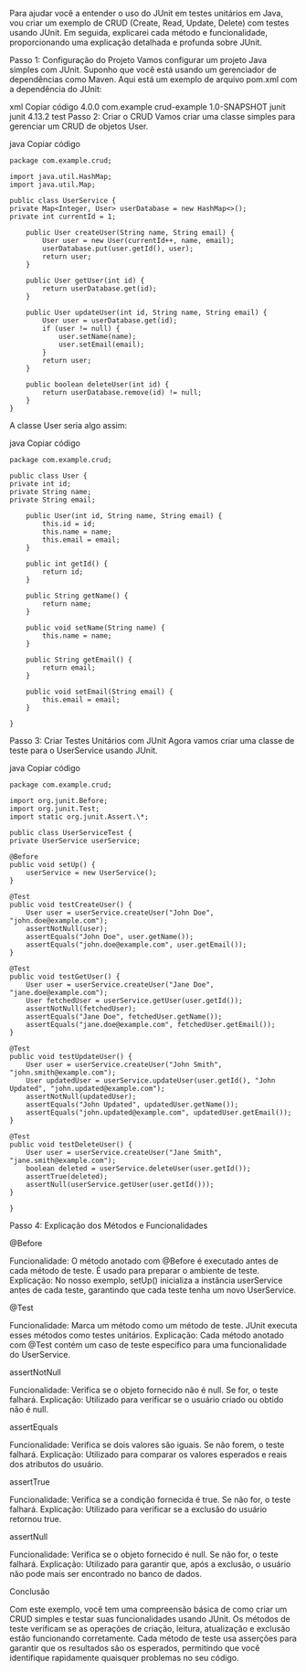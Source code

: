 Para ajudar você a entender o uso do JUnit em testes unitários em Java, vou criar um exemplo de CRUD (Create, Read, Update, Delete) com testes usando JUnit. Em seguida, explicarei cada método e funcionalidade, proporcionando uma explicação detalhada e profunda sobre JUnit.

Passo 1: Configuração do Projeto
Vamos configurar um projeto Java simples com JUnit. Suponho que você está usando um gerenciador de dependências como Maven. Aqui está um exemplo de arquivo pom.xml com a dependência do JUnit:

xml
Copiar código
<project xmlns="http://maven.apache.org/POM/4.0.0"
            xmlns:xsi="http://www.w3.org/2001/XMLSchema-instance"
            xsi:schemaLocation="http://maven.apache.org/POM/4.0.0 http://maven.apache.org/xsd/maven-4.0.0.xsd">
<modelVersion>4.0.0</modelVersion>
<groupId>com.example</groupId>
<artifactId>crud-example</artifactId>
<version>1.0-SNAPSHOT</version>
<dependencies>
<dependency>
<groupId>junit</groupId>
<artifactId>junit</artifactId>
<version>4.13.2</version>
<scope>test</scope>
</dependency>
</dependencies>
</project>
Passo 2: Criar o CRUD
Vamos criar uma classe simples para gerenciar um CRUD de objetos User.

java
Copiar código

    package com.example.crud;

    import java.util.HashMap;
    import java.util.Map;

    public class UserService {
    private Map<Integer, User> userDatabase = new HashMap<>();
    private int currentId = 1;

        public User createUser(String name, String email) {
            User user = new User(currentId++, name, email);
            userDatabase.put(user.getId(), user);
            return user;
        }

        public User getUser(int id) {
            return userDatabase.get(id);
        }

        public User updateUser(int id, String name, String email) {
            User user = userDatabase.get(id);
            if (user != null) {
                user.setName(name);
                user.setEmail(email);
            }
            return user;
        }

        public boolean deleteUser(int id) {
            return userDatabase.remove(id) != null;
        }
    }

A classe User seria algo assim:

java
Copiar código

    package com.example.crud;

    public class User {
    private int id;
    private String name;
    private String email;

        public User(int id, String name, String email) {
            this.id = id;
            this.name = name;
            this.email = email;
        }

        public int getId() {
            return id;
        }

        public String getName() {
            return name;
        }

        public void setName(String name) {
            this.name = name;
        }

        public String getEmail() {
            return email;
        }

        public void setEmail(String email) {
            this.email = email;
        }

    }

Passo 3: Criar Testes Unitários com JUnit
Agora vamos criar uma classe de teste para o UserService usando JUnit.

java
Copiar código

    package com.example.crud;

    import org.junit.Before;
    import org.junit.Test;
    import static org.junit.Assert.\*;

    public class UserServiceTest {
    private UserService userService;

    @Before
    public void setUp() {
        userService = new UserService();
    }

    @Test
    public void testCreateUser() {
        User user = userService.createUser("John Doe", "john.doe@example.com");
        assertNotNull(user);
        assertEquals("John Doe", user.getName());
        assertEquals("john.doe@example.com", user.getEmail());
    }

    @Test
    public void testGetUser() {
        User user = userService.createUser("Jane Doe", "jane.doe@example.com");
        User fetchedUser = userService.getUser(user.getId());
        assertNotNull(fetchedUser);
        assertEquals("Jane Doe", fetchedUser.getName());
        assertEquals("jane.doe@example.com", fetchedUser.getEmail());
    }

    @Test
    public void testUpdateUser() {
        User user = userService.createUser("John Smith", "john.smith@example.com");
        User updatedUser = userService.updateUser(user.getId(), "John Updated", "john.updated@example.com");
        assertNotNull(updatedUser);
        assertEquals("John Updated", updatedUser.getName());
        assertEquals("john.updated@example.com", updatedUser.getEmail());
    }

    @Test
    public void testDeleteUser() {
        User user = userService.createUser("Jane Smith", "jane.smith@example.com");
        boolean deleted = userService.deleteUser(user.getId());
        assertTrue(deleted);
        assertNull(userService.getUser(user.getId()));
    }

    }

Passo 4: Explicação dos Métodos e Funcionalidades

@Before

Funcionalidade: O método anotado com @Before é executado antes de cada método de teste. É usado para preparar o ambiente de teste.
Explicação: No nosso exemplo, setUp() inicializa a instância userService antes de cada teste, garantindo que cada teste tenha um novo UserService.

@Test

Funcionalidade: Marca um método como um método de teste. JUnit executa esses métodos como testes unitários.
Explicação: Cada método anotado com @Test contém um caso de teste específico para uma funcionalidade do UserService.

assertNotNull

Funcionalidade: Verifica se o objeto fornecido não é null. Se for, o teste falhará.
Explicação: Utilizado para verificar se o usuário criado ou obtido não é null.

assertEquals

Funcionalidade: Verifica se dois valores são iguais. Se não forem, o teste falhará.
Explicação: Utilizado para comparar os valores esperados e reais dos atributos do usuário.

assertTrue

Funcionalidade: Verifica se a condição fornecida é true. Se não for, o teste falhará.
Explicação: Utilizado para verificar se a exclusão do usuário retornou true.

assertNull

Funcionalidade: Verifica se o objeto fornecido é null. Se não for, o teste falhará.
Explicação: Utilizado para garantir que, após a exclusão, o usuário não pode mais ser encontrado no banco de dados.

Conclusão

Com este exemplo, você tem uma compreensão básica de como criar um CRUD simples e testar suas funcionalidades usando JUnit. Os métodos de teste verificam se as operações de criação, leitura, atualização e exclusão estão funcionando corretamente. Cada método de teste usa asserções para garantir que os resultados são os esperados, permitindo que você identifique rapidamente quaisquer problemas no seu código.
